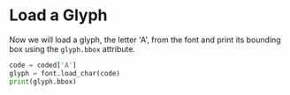 # Load a Glyph

Now we will load a glyph, the letter 'A', from the font and print its bounding box using the `glyph.bbox` attribute.

```python
code = coded['A']
glyph = font.load_char(code)
print(glyph.bbox)
```
